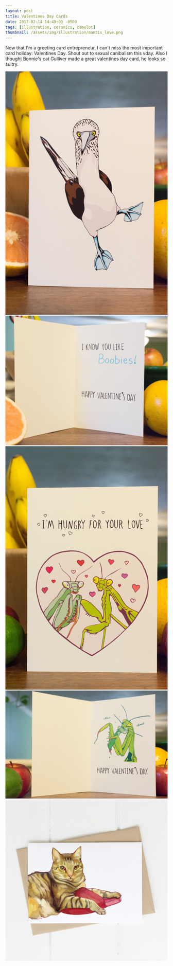 ```yaml
---
layout: post
title: Valentines Day Cards
date: 2017-02-14 14:49:03 -0500
tags: [illustration, ceramics, camelot]
thumbnail: /assets/img/illustration/mantis_love.png
---
```


Now that I'm a greeting card entrepreneur, I can't miss the most important card holiday: Valentines Day. Shout out to sexual canibalism this vday. Also I thought Bonnie's cat Gulliver made a great valentines day card, he looks so sultry.

<div class="row">
  <div class="col-lg-12 pt-4">
  	<img class="prototype" src="/assets/img/design/boobies_card_front.jpg" alt="Grant Park Summer Shade Festival booth picture"/>
  </div>
</div>

<div class="row">
  <div class="col-lg-12 pt-4">
  	<img class="prototype" src="/assets/img/design/boobies_card_inside.jpg" alt="Grant Park Summer Shade Festival booth picture"/>
  </div>
</div>

<div class="row">
  <div class="col-lg-12 pt-4">
  	<img class="prototype" src="/assets/img/design/mantis_card_front.jpg" alt="Grant Park Summer Shade Festival booth picture"/>
  </div>
</div>

<div class="row">
  <div class="col-lg-12 pt-4">
  	<img class="prototype" src="/assets/img/design/mantis_card_inside.jpg" alt="Grant Park Summer Shade Festival booth picture"/>
  </div>
</div>

<div class="row">
  <div class="col-lg-12 pt-4">
  	<img class="prototype" src="/assets/img/design/gully_card.jpg" alt="Grant Park Summer Shade Festival booth picture"/>
  </div>
</div>
